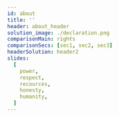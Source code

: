 ```yaml
---
id: about
title: ''
header: about_header
solution_image: ./declaration.png
comparisonMain: rights
comparisonSecs: [sec1, sec2, sec3]
headerSolution: header2
slides:
  [
    power,
    respect,
    recources,
    honesty,
    humanity,
  ]
---
```


